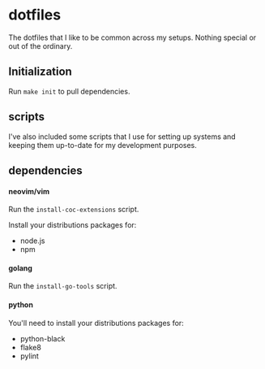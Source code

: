 # dotfiles

The dotfiles that I like to be common across my setups.
Nothing special or out of the ordinary.

## Initialization

Run `make init` to pull dependencies.

## scripts

I've also included some scripts that I use for setting up systems and keeping
them up-to-date for my development purposes.

## dependencies

#### neovim/vim

Run the `install-coc-extensions` script.

Install your distributions packages for:
* node.js
* npm

#### golang

Run the `install-go-tools` script.

#### python
You'll need to install your distributions packages for:
* python-black
* flake8
* pylint


